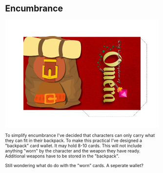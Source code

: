 # Encumbrance

![Card Wallet](images/CardWallet.png)

To simplify encumbrance I've decided that characters can only carry what they can fit in their backpack. To make this practical I've designed a "backpack" card wallet. It may hold 8-10 cards. This will not include anything "worn" by the character and the weapon they have ready. Additional weapons have to be stored in the "backpack".

Still wondering what do do with the "worn" cards. A seperate wallet?
